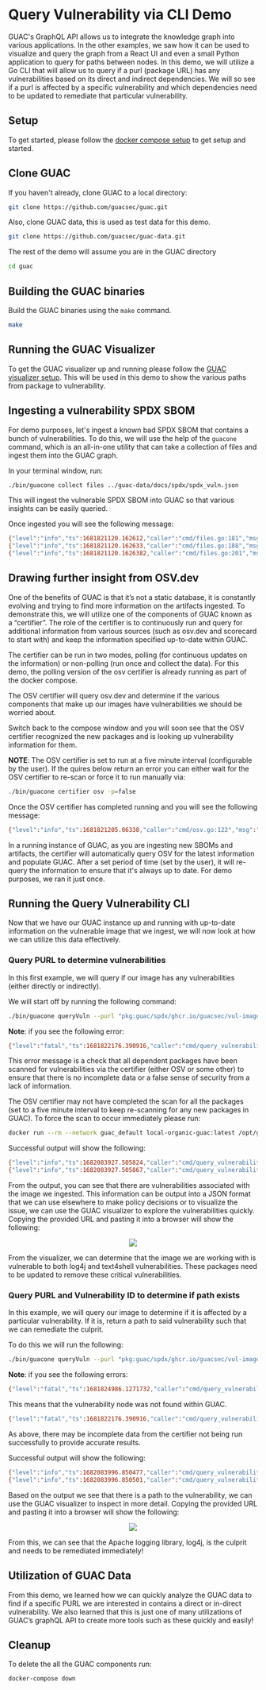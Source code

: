 # Query Vulnerability via CLI Demo

GUAC's GraphQL API allows us to integrate the knowledge graph into various
applications. In the other examples, we saw how it can be used to visualize and
query the graph from a React UI and even a small Python application to query for
paths between nodes. In this demo, we will utilize a Go CLI that will allow us
to query if a purl (package URL) has any vulnerabilities based on its direct and
indirect dependencies. We will so see if a purl is affected by a specific
vulnerability and which dependencies need to be updated to remediate that
particular vulnerability.

## Setup

To get started, please follow the [docker compose setup](../docs/Compose.md) to
get setup and started.

## Clone GUAC

If you haven't already, clone GUAC to a local directory:

```bash
git clone https://github.com/guacsec/guac.git
```

Also, clone GUAC data, this is used as test data for this demo.

```bash
git clone https://github.com/guacsec/guac-data.git
```

The rest of the demo will assume you are in the GUAC directory

```bash
cd guac
```

## Building the GUAC binaries

Build the GUAC binaries using the `make` command.

```bash
make
```

## Running the GUAC Visualizer

To get the GUAC visualizer up and running please follow the
[GUAC visualizer setup](https://github.com/guacsec/guac-visualizer/blob/main/docs/setup.md).
This will be used in this demo to show the various paths from package to
vulnerability.

## Ingesting a vulnerability SPDX SBOM

For demo purposes, let's ingest a known bad SPDX SBOM that contains a bunch of
vulnerabilities. To do this, we will use the help of the `guacone` command,
which is an all-in-one utility that can take a collection of files and ingest
them into the GUAC graph.

In your terminal window, run:

```bash
./bin/guacone collect files ../guac-data/docs/spdx/spdx_vuln.json
```

This will ingest the vulnerable SPDX SBOM into GUAC so that various insights can
be easily queried.

Once ingested you will see the following message:

```bash
{"level":"info","ts":1681821120.162612,"caller":"cmd/files.go:181","msg":"[2.158961542s] completed doc {Collector:FileCollector Source:file:///../guac-data/docs/spdx/spdx_vuln.json}"}
{"level":"info","ts":1681821120.162633,"caller":"cmd/files.go:188","msg":"collector ended gracefully"}
{"level":"info","ts":1681821120.1626382,"caller":"cmd/files.go:201","msg":"completed ingesting 1 documents of 1"}
```

## Drawing further insight from OSV.dev

One of the benefits of GUAC is that it’s not a static database, it is constantly
evolving and trying to find more information on the artifacts ingested. To
demonstrate this, we will utilize one of the components of GUAC known as a
“certifier”. The role of the certifier is to continuously run and query for
additional information from various sources (such as osv.dev and scorecard to
start with) and keep the information specified up-to-date within GUAC.

The certifier can be run in two modes, polling (for continuous updates on the
information) or non-polling (run once and collect the data). For this demo, the
polling version of the osv certifier is already running as part of the docker
compose.

The OSV certifier will query osv.dev and determine if the various components
that make up our images have vulnerabilities we should be worried about.

Switch back to the compose window and you will soon see that the OSV certifier
recognized the new packages and is looking up vulnerability information for
them.

**NOTE**: The OSV certifier is set to run at a five minute interval
(configurable by the user). If the quires below return an error you can either
wait for the OSV certifier to re-scan or force it to run manually via:

```bash
./bin/guacone certifier osv -p=false
```

Once the OSV certifier has completed running and you will see the following
message:

```bash
{"level":"info","ts":1681821205.06338,"caller":"cmd/osv.go:122","msg":"certifier ended gracefully"}
```

In a running instance of GUAC, as you are ingesting new SBOMs and artifacts, the
certifier will automatically query OSV for the latest information and populate
GUAC. After a set period of time (set by the user), it will re-query the
information to ensure that it's always up to date. For demo purposes, we ran it
just once.

## Running the Query Vulnerability CLI

Now that we have our GUAC instance up and running with up-to-date information on
the vulnerable image that we ingest, we will now look at how we can utilize this
data effectively.

### Query PURL to determine vulnerabilities

In this first example, we will query if our image has any vulnerabilities
(either directly or indirectly).

We will start off by running the following command:

```bash
./bin/guacone queryVuln --purl "pkg:guac/spdx/ghcr.io/guacsec/vul-image-latest"
```

**Note**: if you see the following error:

```bash
{"level":"fatal","ts":1681822176.390916,"caller":"cmd/query_vulnerability.go:179","msg":"error searching dependency packages match: error querying neighbor: error certify vulnerability node not found, incomplete data. Please ensure certifier has run"}
```

This error message is a check that all dependent packages have been scanned for
vulnerabilities via the certifier (either OSV or some other) to ensure that
there is no incomplete data or a false sense of security from a lack of
information.

The OSV certifier may not have completed the scan for all the packages (set to a
five minute interval to keep re-scanning for any new packages in GUAC). To force
the scan to occur immediately please run:

```bash
docker run --rm --network guac_default local-organic-guac:latest /opt/guac/guacone certifier osv -p=false --gql-endpoint http://guac-graphql:8080/query
```

Successful output will show the following:

```bash
{"level":"info","ts":1682083927.505824,"caller":"cmd/query_vulnerability.go:184","msg":"found path 5,4,3,2,104,103,102,101,6,21059,21060,103,102,101,6,21061,21062,103,102,101,6,21063,21064,103,102,101,6,21065,21066,103,102,101,6,21067,21068,103,102,101,6,21069,21070,103,102,101,6,323,322,321,84,6,21055,21056,322,321,84,6"}
{"level":"info","ts":1682083927.505867,"caller":"cmd/query_vulnerability.go:185","msg":"Visualizer url: http://localhost:3000/visualize?path=[5,4,3,2,104,103,102,101,6,21059,21060,103,102,101,6,21061,21062,103,102,101,6,21063,21064,103,102,101,6,21065,21066,103,102,101,6,21067,21068,103,102,101,6,21069,21070,103,102,101,6,323,322,321,84,6,21055,21056,322,321,84,6]"}
```

From the output, you can see that there are vulnerabilities associated with the
image we ingested. This information can be output into a JSON format that we can
use elsewhere to make policy decisions or to visualize the issue, we can use the
GUAC visualizer to explore the vulnerabilities quickly. Copying the provided URL
and pasting it into a browser will show the following:

<p align="center">
  <img src="https://user-images.githubusercontent.com/88045217/232806365-3c68a9b3-10f5-4c98-b072-55dadab8abde.png">
</p>

From the visualizer, we can determine that the image we are working with is
vulnerable to both log4j and text4shell vulnerabilities. These packages need to
be updated to remove these critical vulnerabilities.

### Query PURL and Vulnerability ID to determine if path exists

In this example, we will query our image to determine if it is affected by a
particular vulnerability. If it is, return a path to said vulnerability such
that we can remediate the culprit.

To do this we will run the following:

```bash
./bin/guacone queryVuln --purl "pkg:guac/spdx/ghcr.io/guacsec/vul-image-latest" --vulnerabilityID "ghsa-7rjr-3q55-vv33"
```

**Note**: if you see the following errors:

```bash
{"level":"fatal","ts":1681824986.1271732,"caller":"cmd/query_vulnerability.go:160","msg":"failed to identify vulnerability as cve or ghsa and no results found for OSV"}
```

This means that the vulnerability node was not found within GUAC.

```bash
{"level":"fatal","ts":1681822176.390916,"caller":"cmd/query_vulnerability.go:179","msg":"error searching dependency packages match: error querying neighbor: error certify vulnerability node not found, incomplete data. Please ensure certifier has run"}
```

As above, there may be incomplete data from the certifier not being run
successfully to provide accurate results.

Successful output will show the following:

```bash
{"level":"info","ts":1682083996.850477,"caller":"cmd/query_vulnerability.go:158","msg":"found path 21059,21060,103,102,101,6,104,5,4,3,2"}
{"level":"info","ts":1682083996.850501,"caller":"cmd/query_vulnerability.go:159","msg":"Visualizer url: http://localhost:3000/visualize?path=[21059,21060,103,102,101,6,104,5,4,3,2]"}
```

Based on the output we see that there is a path to the vulnerability, we can use
the GUAC visualizer to inspect in more detail. Copying the provided URL and
pasting it into a browser will show the following:

<p align="center">
  <img src="https://user-images.githubusercontent.com/88045217/232806473-ea50ca96-7d32-482e-8955-6ff089d9094b.png">
</p>

From this, we can see that the Apache logging library, log4j, is the culprit and
needs to be remediated immediately!

## Utilization of GUAC Data

From this demo, we learned how we can quickly analyze the GUAC data to find if a
specific PURL we are interested in contains a direct or in-direct vulnerability.
We also learned that this is just one of many utilizations of GUAC’s graphQL API
to create more tools such as these quickly and easily!

## Cleanup

To delete the all the GUAC components run:

```bash
docker-compose down
```
